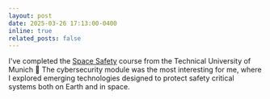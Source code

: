 ```yaml
---
layout: post
date: 2025-03-26 17:13:00-0400
inline: true
related_posts: false
---
```


I've completed the [Space Safety](https://www.coursera.org/account/accomplishments/verify/DQY5IKO1U15W) course from the Technical University of Munich 🚀 The cybersecurity module was the most interesting for me, where I explored emerging technologies designed to protect safety critical systems both on Earth and in space. 
